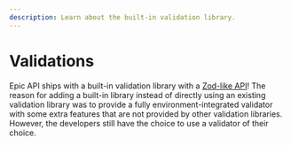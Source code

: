 ```yaml
---
description: Learn about the built-in validation library.
---
```


# Validations

Epic API ships with a built-in validation library with a [Zod-like API](https://zod.dev/)! The reason for adding a built-in library instead of directly using an existing validation library was to provide a fully environment-integrated validator with some extra features that are not provided by other validation libraries. However, the developers still have the choice to use a validator of their choice.
